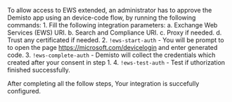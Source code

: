 To allow access to EWS extended, an administrator has to approve the Demisto app using an device-code flow, by running the following commands:
    1. Fill the following integration parameters:
        a. Exchange Web Services (EWS) URI.
        b. Search and Compliance URI.
        c. Proxy if needed.
        d. Trust any certificated if needed.
    2. `!ews-start-auth` - You  will be prompt to to open the page https://microsoft.com/devicelogin and enter generated code.
    3. `!ews-complete-auth` - Demisto will collect the credentials which created after your consent in step 1.
    4. `!ews-test-auth` - Test if uthorization finished successfully.

After completing all the follow steps, Your integration is succefully configured.